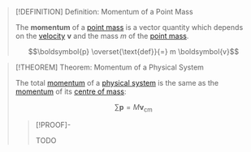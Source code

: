>[!DEFINITION] Definition: Momentum of a Point Mass
>
>The **momentum** of a [point mass](../../Physical%20Systems/Point%20Masses/Point%20Mass.md) is a vector quantity which depends on the [velocity](../../Kinematics/Translation/Velocity.md) $\boldsymbol{v}$ and the mass $m$ of the [point mass](../../Physical%20Systems/Point%20Masses/Point%20Mass.md).
>
>$$\boldsymbol{p} \overset{\text{def}}{=} m \boldsymbol{v}$$
>

>[!THEOREM] Theorem: Momentum of a Physical System
>
>The total [momentum](Momentum.md) of a [physical system](../../Physical%20Systems/Physical%20System.md) is the same as the [momentum](Momentum.md) of its [centre of mass](../../Physical%20Systems/Point%20Masses/Centre%20of%20Mass.md):
>
>$$\sum \boldsymbol{p} = M\boldsymbol{v}_\text{cm}$$
>
>>[!PROOF]-
>>
>>TODO
>>
>